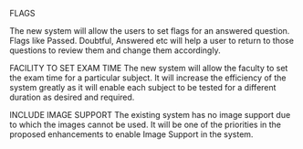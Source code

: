 FLAGS

The new system will allow the users to set flags for an answered question. Flags like Passed. Doubtful, Answered etc will help a user to return to those questions to review them and change them accordingly.

FACILITY TO SET EXAM TIME
The new system will allow the faculty to set the exam time for a particular subject. It will increase the efficiency of the system greatly as it will enable each subject to be tested for a different duration as desired and required.


INCLUDE IMAGE SUPPORT
The existing system has no image support due to which the images cannot be used. It will be one of the priorities in the proposed enhancements to enable Image Support in the system.

